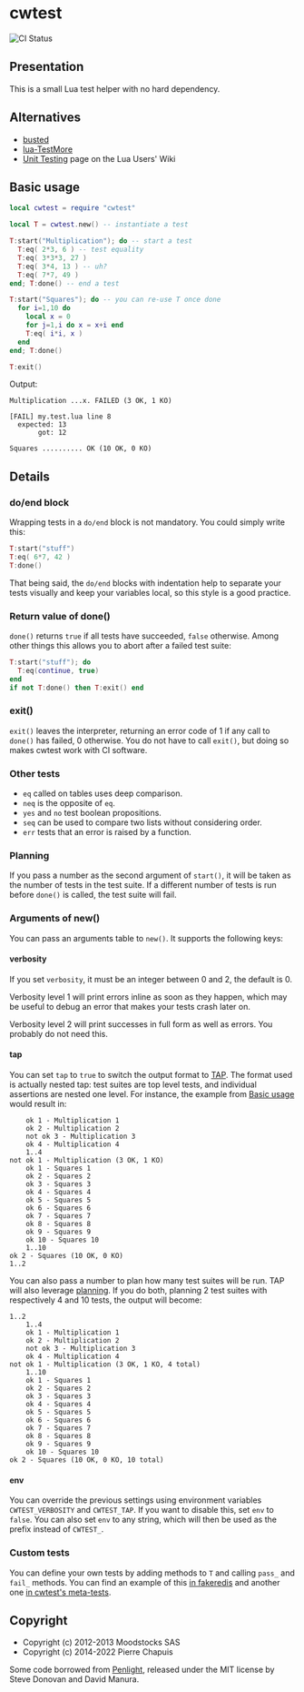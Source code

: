 # cwtest

![CI Status](https://github.com/catwell/cwtest/actions/workflows/ci.yml/badge.svg?branch=master)


## Presentation

This is a small Lua test helper with no hard dependency.

## Alternatives

- [busted](http://olivinelabs.com/busted/)
- [lua-TestMore](http://fperrad.github.com/lua-TestMore/)
- [Unit Testing](http://lua-users.org/wiki/UnitTesting) page on the Lua Users' Wiki

## Basic usage

```lua
local cwtest = require "cwtest"

local T = cwtest.new() -- instantiate a test

T:start("Multiplication"); do -- start a test
  T:eq( 2*3, 6 ) -- test equality
  T:eq( 3*3*3, 27 )
  T:eq( 3*4, 13 ) -- uh?
  T:eq( 7*7, 49 )
end; T:done() -- end a test

T:start("Squares"); do -- you can re-use T once done
  for i=1,10 do
    local x = 0
    for j=1,i do x = x+i end
    T:eq( i*i, x )
  end
end; T:done()

T:exit()
```

Output:

```
Multiplication ...x. FAILED (3 OK, 1 KO)

[FAIL] my.test.lua line 8
  expected: 13
       got: 12

Squares .......... OK (10 OK, 0 KO)
```

## Details

### do/end block

Wrapping tests in a `do/end` block is not mandatory. You could simply write this:

```lua
T:start("stuff")
T:eq( 6*7, 42 )
T:done()
```

That being said, the `do/end` blocks with indentation help to separate your tests visually and keep your variables local, so this style is a good practice.

### Return value of done()

`done()` returns `true` if all tests have succeeded, `false` otherwise. Among other things this allows you to abort after a failed test suite:

```lua
T:start("stuff"); do
  T:eq(continue, true)
end
if not T:done() then T:exit() end
```

### exit()

`exit()` leaves the interpreter, returning an error code of 1 if any call to `done()`  has failed, 0 otherwise. You do not have to call `exit()`, but doing so makes cwtest work with CI software.

### Other tests

- `eq` called on tables uses deep comparison.
- `neq` is the opposite of `eq`.
- `yes` and `no` test boolean propositions.
- `seq` can be used to compare two lists without considering order.
- `err` tests that an error is raised by a function.

### Planning

If you pass a number as the second argument of `start()`, it will be taken as the number of tests in the test suite. If a different number of tests is run before `done()` is called, the test suite will fail.

### Arguments of new()

You can pass an arguments table to `new()`. It supports the following keys:

#### verbosity

If you set `verbosity`, it must be an integer between 0 and 2, the default is 0.

Verbosity level 1 will print errors inline as soon as they happen, which may be useful to debug an error that makes your tests crash later on.

Verbosity level 2 will print successes in full form as well as errors. You probably do not need this.

#### tap

You can set `tap` to `true` to switch the output format to [TAP](https://testanything.org). The format used is actually nested tap: test suites are top level tests, and individual assertions are nested one level. For instance, the example from [Basic usage](#basic-usage) would result in:

        ok 1 - Multiplication 1
        ok 2 - Multiplication 2
        not ok 3 - Multiplication 3
        ok 4 - Multiplication 4
        1..4
    not ok 1 - Multiplication (3 OK, 1 KO)
        ok 1 - Squares 1
        ok 2 - Squares 2
        ok 3 - Squares 3
        ok 4 - Squares 4
        ok 5 - Squares 5
        ok 6 - Squares 6
        ok 7 - Squares 7
        ok 8 - Squares 8
        ok 9 - Squares 9
        ok 10 - Squares 10
        1..10
    ok 2 - Squares (10 OK, 0 KO)
    1..2

You can also pass a number to plan how many test suites will be run. TAP will also leverage [planning](#planning). If you do both, planning 2 test suites with respectively 4 and 10 tests, the output will become:

    1..2
        1..4
        ok 1 - Multiplication 1
        ok 2 - Multiplication 2
        not ok 3 - Multiplication 3
        ok 4 - Multiplication 4
    not ok 1 - Multiplication (3 OK, 1 KO, 4 total)
        1..10
        ok 1 - Squares 1
        ok 2 - Squares 2
        ok 3 - Squares 3
        ok 4 - Squares 4
        ok 5 - Squares 5
        ok 6 - Squares 6
        ok 7 - Squares 7
        ok 8 - Squares 8
        ok 9 - Squares 9
        ok 10 - Squares 10
    ok 2 - Squares (10 OK, 0 KO, 10 total)

#### env

You can override the previous settings using environment variables `CWTEST_VERBOSITY` and `CWTEST_TAP`. If you want to disable this, set `env` to `false`. You can also set `env` to any string, which will then be used as the prefix instead of `CWTEST_`.

### Custom tests

You can define your own tests by adding methods to `T` and calling
`pass_` and `fail_` methods.
You can find an example of this
[in fakeredis](https://github.com/catwell/cw-lua/blob/0503a0cbda94ac006485eb16daf55ceb030408da/fakeredis/fakeredis.test.lua#L7) and another one [in cwtest's meta-tests](https://github.com/catwell/cwtest/blob/727e8b0bb0058916966e4b7f14c37dc7779eb0c9/cwtest.test.lua#L26).

## Copyright

- Copyright (c) 2012-2013 Moodstocks SAS
- Copyright (c) 2014-2022 Pierre Chapuis

Some code borrowed from [Penlight](https://github.com/lunarmodules/Penlight), released under the MIT license by Steve Donovan and David Manura.
